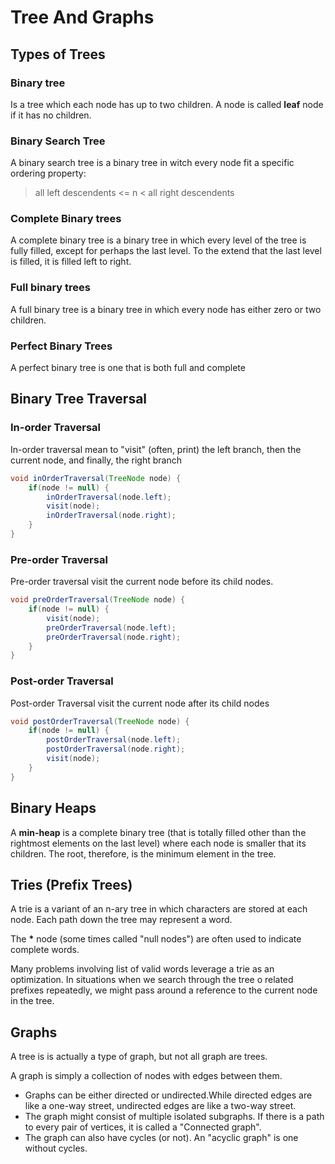 # Tree And Graphs

## Types of Trees

### Binary tree
Is a tree which each node has up to two children. A node is called **leaf** node if it has no children.

### Binary Search Tree
A binary search tree is a binary tree in witch every node fit a specific ordering property: 

> all left descendents <= n < all right descendents

### Complete Binary trees
A complete binary tree is a binary tree in which every level of the tree is fully filled, except for perhaps the last level. To the extend that the last level is filled, it is filled left to right.

### Full binary trees
A full binary tree is a binary tree in which every node has either zero or two children. 

### Perfect Binary Trees
A perfect binary tree is one that is both full and complete

## Binary Tree Traversal
### In-order Traversal
In-order traversal mean to "visit" (often, print) the left branch, then the current node, and finally, the right branch

```java
void inOrderTraversal(TreeNode node) {
    if(node != null) {
        inOrderTraversal(node.left);
        visit(node);
        inOrderTraversal(node.right);
    }
} 
```
### Pre-order Traversal
Pre-order traversal visit the current node before its child nodes.
```java
void preOrderTraversal(TreeNode node) {
    if(node != null) {
        visit(node);
        preOrderTraversal(node.left);
        preOrderTraversal(node.right);
    }
} 
```
### Post-order Traversal
Post-order Traversal visit the current node after its child nodes
```java
void postOrderTraversal(TreeNode node) {
    if(node != null) {
        postOrderTraversal(node.left);
        postOrderTraversal(node.right);
        visit(node);
    }
} 
```
## Binary Heaps

A **min-heap** is a complete binary tree (that is totally filled other than the rightmost elements on the last level) where each node is smaller that its children. The root, therefore, is the minimum element in the tree.

## Tries (Prefix Trees)
A trie is a variant of an n-ary tree in which characters are stored at each node. Each path down the tree may represent a word.

The __*__ node (some times called "null nodes") are often used to indicate complete words.

Many problems involving list of valid words leverage a trie as an optimization. In situations when we search through the tree o related prefixes repeatedly, we might pass around a reference to the current node in the tree. 

## Graphs
A tree is is actually a type of graph, but not all graph are trees.

A graph is simply a collection of nodes with edges between them.
* Graphs can be either directed or undirected.While directed edges are like a one-way street, undirected edges are like a two-way street.
* The graph might consist of multiple isolated subgraphs. If there is a path to every pair of vertices, it is called a "Connected graph".
* The graph can also have cycles (or not). An "acyclic graph" is one without cycles. 